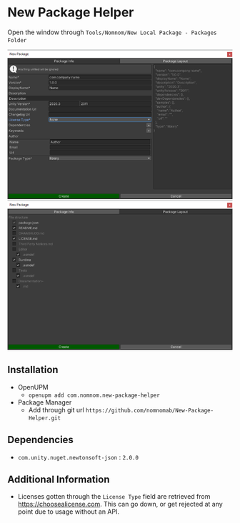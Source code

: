 # New Package Helper
Open the window through `Tools/Nomnom/New Local Package - Packages Folder`

![Package Info](./Assets~/0.png)
![Package Layout](./Assets~/1.png)

## Installation
- OpenUPM
  - `openupm add com.nomnom.new-package-helper`
- Package Manager
  - Add through git url `https://github.com/nomnomab/New-Package-Helper.git`

## Dependencies
- `com.unity.nuget.newtonsoft-json` : `2.0.0`

## Additional Information
- Licenses gotten through the `License Type` field are retrieved from https://choosealicense.com. This can go down, or get rejected at any point due to usage without an API.